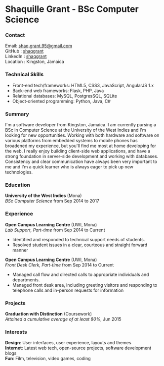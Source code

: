 # Shaquille Grant - BSc Computer Science

### Contact

Email: [shaq.grant.95@gmail.com](mailto:shaq.grant.95@gmail.com)  
GitHub : [shaqgrant](https://github.com/shaqgrant)  
LinkedIn : [shaqgrant](https://www.linkedin.com/in/shaqgrant)  
Location : Kingston, Jamaica

### Technical Skills

* Front-end tech/frameworks: HTML5, CSS3, JavaScript, AngularJS 1.x
* Back-end web frameworks: Flask, PHP, Java
* Relational databases: MySQL, PostgresSQL, SQLite
* Object-oriented programming: Python, Java, C\#

### Summary

I'm a software developer from Kingston, Jamaica. I am currently pursing a BSc in Computer Science at the University of the West Indies and I'm looking for new opportunities. Working with both hardware and software on various platforms from embedded systems to mobile phones has broadened my experience, but you'll find me most at home developing for the web. I really enjoy building client-side web applications, and have a strong foundation in server-side development and working with databases. Consistency and clear communication have always been very important to me and I'm a quick learner who is always eager to pick up new technologies.

### Education

**University of the West Indies** (Mona)  
*BSc Computer Science* from Sep 2014 to 2017

### Experience

**Open Campus Learning Centre** (UWI, Mona)  
*Lab Support, Part-time* from Sep 2014 to Current

* Identified and responded to technical support needs of students.
* Resolved student issues in a clear, courteous and straight forward manner

**Open Campus Learning Centre** (UWI, Mona)  
*Front Desk Clerk, Part-time* from Sep 2014 to Current

* Managed call flow and directed calls to appropriate individuals and departments.
* Managed front desk area, including greeting visitors and responding to telephone calls and in-person requests for information

### Projects

**Graduation with Distinction** (Coursework)  
*Attained a cumulative average of at least 80%*, Jun 2015


### Interests

**Design**: User interfaces, user experience, layouts and themes  
**Internet**: Latest web tech, open-source projects, software development blogs  
**Fun**: Film, television, video games, coding  
